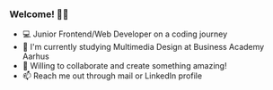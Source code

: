 ### Welcome! 👋😄

- 💻 Junior Frontend/Web Developer on a coding journey
- 🧠 I'm currently studying Multimedia Design at Business Academy Aarhus
- 🌱 Willing to collaborate and create something amazing!
- 📫 Reach me out through mail or LinkedIn profile

